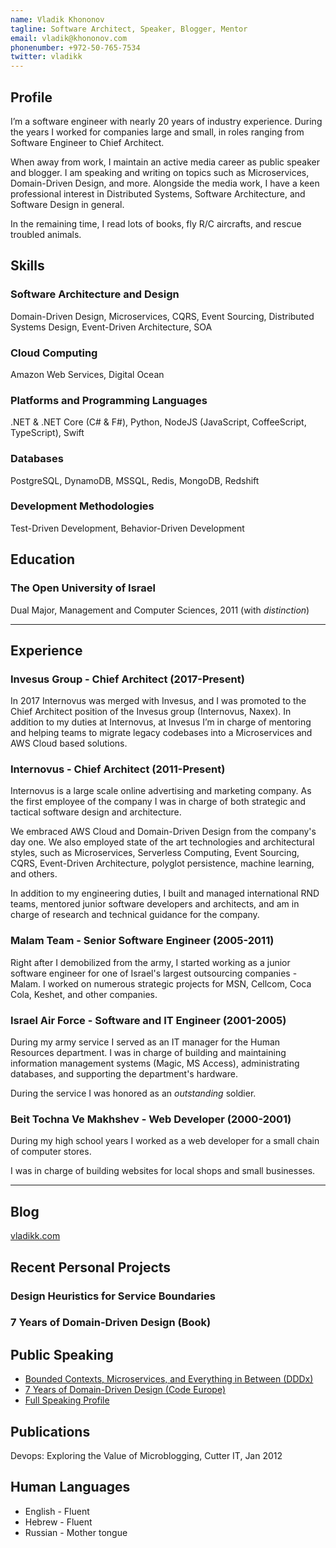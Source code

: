 ```yaml
---
name: Vladik Khononov
tagline: Software Architect, Speaker, Blogger, Mentor
email: vladik@khononov.com
phonenumber: +972-50-765-7534
twitter: vladikk
---
```


## Profile
I’m a software engineer with nearly 20 years of industry experience. During the years I worked for companies large and small, in roles ranging from Software Engineer to Chief Architect.

When away from work, I maintain an active media career as public speaker and blogger. I am speaking and writing on topics such as Microservices, Domain-Driven Design, and more. Alongside the media work, I have a keen professional interest in Distributed Systems, Software Architecture, and Software Design in general.

In the remaining time, I read lots of books, fly R/C aircrafts, and rescue troubled animals.

## Skills

### Software Architecture and Design
Domain-Driven Design, Microservices, CQRS, Event Sourcing, Distributed Systems Design, Event-Driven Architecture, SOA

### Cloud Computing
Amazon Web Services, Digital Ocean

### Platforms and Programming Languages
.NET & .NET Core (C# & F#), Python, NodeJS (JavaScript, CoffeeScript, TypeScript), Swift

### Databases
PostgreSQL, DynamoDB, MSSQL, Redis, MongoDB, Redshift

### Development Methodologies
Test-Driven Development, Behavior-Driven Development

## Education
### The Open University of Israel
Dual Major, Management and Computer Sciences, 2011 (with *distinction*)

---

## Experience

### Invesus Group - Chief Architect (2017-Present)
In 2017 Internovus was merged with Invesus, and I was promoted to the Chief Architect position of the Invesus group (Internovus, Naxex). In addition to my duties at Internovus, at Invesus I’m in charge of mentoring and helping teams to migrate legacy codebases into a Microservices and AWS Cloud based solutions.

### Internovus - Chief Architect (2011-Present)
Internovus is a large scale online advertising and marketing company. As the first employee of the company I was in charge of both strategic and tactical software design and architecture.

We embraced AWS Cloud and Domain-Driven Design from the company's day one. We also employed state of the art technologies and architectural styles, such as Microservices, Serverless Computing, Event Sourcing, CQRS, Event-Driven Architecture, polyglot persistence, machine learning, and others.

In addition to my engineering duties, I built and managed international RND teams, mentored junior software developers and architects, and am in charge of research and technical guidance for the company.

### Malam Team - Senior Software Engineer (2005-2011)
Right after I demobilized from the army, I started working as a junior software engineer for one of Israel's largest outsourcing companies - Malam. I worked on numerous strategic projects for  MSN, Cellcom, Coca Cola, Keshet, and other companies.

### Israel Air Force - Software and IT Engineer (2001-2005)
During my army service I served as an IT manager for the Human Resources department. I was in charge of building and maintaining information management systems (Magic, MS Access), administrating databases, and supporting the department's hardware.

During the service I was honored as an *outstanding* soldier.

### Beit Tochna Ve Makhshev - Web Developer (2000-2001)
During my high school years I worked as a web developer for a small chain of computer stores.

I was in charge of building websites for local shops and small businesses.

---

## Blog
[vladikk.com](https://vladikk.com)

## Recent Personal Projects
### Design Heuristics for Service Boundaries
### 7 Years of Domain-Driven Design (Book)

## Public Speaking
* [Bounded Contexts, Microservices, and Everything in Between (DDDx)](https://bit.ly/2wRdEzp)
* [7 Years of Domain-Driven Design (Code Europe)](https://bit.ly/2Ijs807)
* [Full Speaking Profile](http://vladikk.com/page/speaking)

## Publications
Devops: Exploring the Value of Microblogging, Cutter IT, Jan 2012

## Human Languages
* English - Fluent
* Hebrew - Fluent
* Russian - Mother tongue